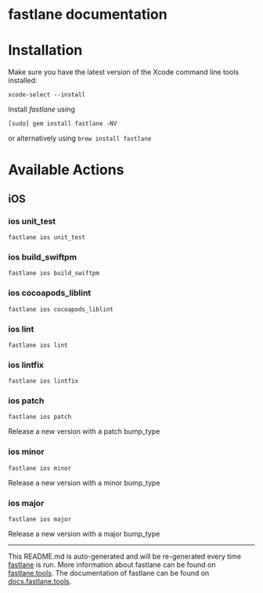 fastlane documentation
================
# Installation

Make sure you have the latest version of the Xcode command line tools installed:

```
xcode-select --install
```

Install _fastlane_ using
```
[sudo] gem install fastlane -NV
```
or alternatively using `brew install fastlane`

# Available Actions
## iOS
### ios unit_test
```
fastlane ios unit_test
```

### ios build_swiftpm
```
fastlane ios build_swiftpm
```

### ios cocoapods_liblint
```
fastlane ios cocoapods_liblint
```

### ios lint
```
fastlane ios lint
```

### ios lintfix
```
fastlane ios lintfix
```

### ios patch
```
fastlane ios patch
```
Release a new version with a patch bump_type
### ios minor
```
fastlane ios minor
```
Release a new version with a minor bump_type
### ios major
```
fastlane ios major
```
Release a new version with a major bump_type

----

This README.md is auto-generated and will be re-generated every time [fastlane](https://fastlane.tools) is run.
More information about fastlane can be found on [fastlane.tools](https://fastlane.tools).
The documentation of fastlane can be found on [docs.fastlane.tools](https://docs.fastlane.tools).
